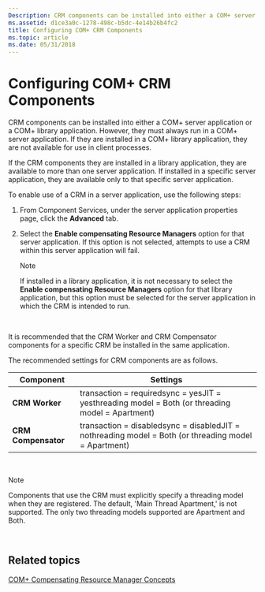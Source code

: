```yaml
---
Description: CRM components can be installed into either a COM+ server application or a COM+ library application.
ms.assetid: d1ce3a0c-1278-498c-b5dc-4e14b26b4fc2
title: Configuring COM+ CRM Components
ms.topic: article
ms.date: 05/31/2018
---
```


# Configuring COM+ CRM Components

CRM components can be installed into either a COM+ server application or a COM+ library application. However, they must always run in a COM+ server application. If they are installed in a COM+ library application, they are not available for use in client processes.

If the CRM components they are installed in a library application, they are available to more than one server application. If installed in a specific server application, they are available only to that specific server application.

To enable use of a CRM in a server application, use the following steps:

1.  From Component Services, under the server application properties page, click the **Advanced** tab.

2.  Select the **Enable compensating Resource Managers** option for that server application. If this option is not selected, attempts to use a CRM within this server application will fail.

    > [!Note]  
    > If installed in a library application, it is not necessary to select the **Enable compensating Resource Managers** option for that library application, but this option must be selected for the server application in which the CRM is intended to run.

     

It is recommended that the CRM Worker and CRM Compensator components for a specific CRM be installed in the same application.

The recommended settings for CRM components are as follows.



| Component           | Settings                                                                                             |
|---------------------|------------------------------------------------------------------------------------------------------|
| **CRM Worker**      | transaction = requiredsync = yesJIT = yesthreading model = Both (or threading model = Apartment)     |
| **CRM Compensator** | transaction = disabledsync = disabledJIT = nothreading model = Both (or threading model = Apartment) |



 

> [!Note]  
> Components that use the CRM must explicitly specify a threading model when they are registered. The default, 'Main Thread Apartment,' is not supported. The only two threading models supported are Apartment and Both.

 

## Related topics

<dl> <dt>

[COM+ Compensating Resource Manager Concepts](com--compensating-resource-manager-concepts.md)
</dt> </dl>

 

 



